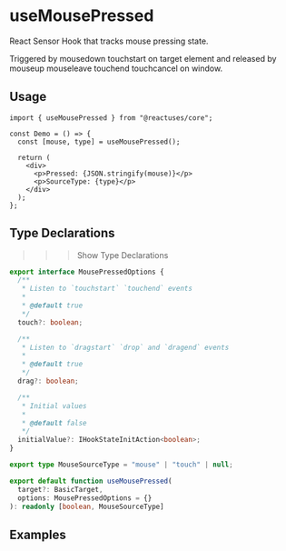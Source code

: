 # useMousePressed

React Sensor Hook that tracks mouse pressing state.

Triggered by mousedown touchstart on target element and released by mouseup mouseleave touchend touchcancel on window.

## Usage

```tsx
import { useMousePressed } from "@reactuses/core";

const Demo = () => {
  const [mouse, type] = useMousePressed();

  return (
    <div>
      <p>Pressed: {JSON.stringify(mouse)}</p>
      <p>SourceType: {type}</p>
    </div>
  );
};
```

## Type Declarations

>>> Show Type Declarations

```ts
export interface MousePressedOptions {
  /**
   * Listen to `touchstart` `touchend` events
   *
   * @default true
   */
  touch?: boolean;

  /**
   * Listen to `dragstart` `drop` and `dragend` events
   *
   * @default true
   */
  drag?: boolean;

  /**
   * Initial values
   *
   * @default false
   */
  initialValue?: IHookStateInitAction<boolean>;
}

export type MouseSourceType = "mouse" | "touch" | null;

export default function useMousePressed(
  target?: BasicTarget,
  options: MousePressedOptions = {}
): readonly [boolean, MouseSourceType]
```

>>>

## Examples
